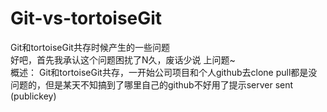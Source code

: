 # Git-vs-tortoiseGit
Git和tortoiseGit共存时候产生的一些问题</br>
好吧，首先我承认这个问题困扰了N久，废话少说 上问题~</br>
概述： Git和tortoiseGit共存，一开始公司项目和个人github去clone pull都是没问题的，但是某天不知搞到了哪里自己的github不好用了提示server sent (publickey)
